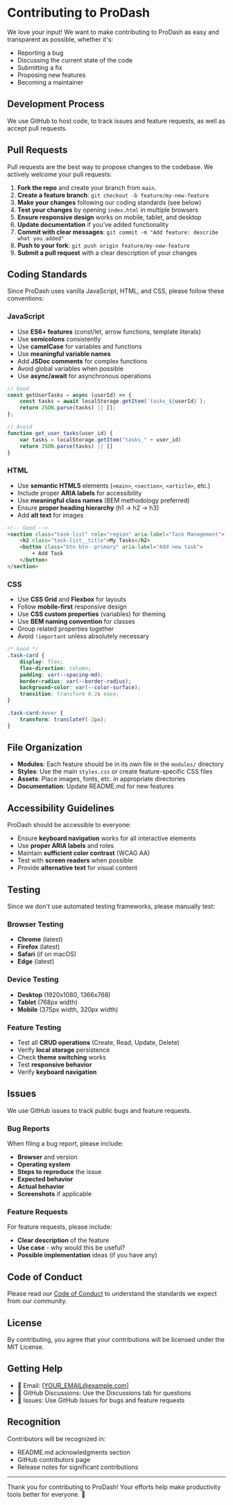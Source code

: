 # Contributing to ProDash

We love your input! We want to make contributing to ProDash as easy and transparent as possible, whether it's:

- Reporting a bug
- Discussing the current state of the code
- Submitting a fix
- Proposing new features
- Becoming a maintainer

## Development Process

We use GitHub to host code, to track issues and feature requests, as well as accept pull requests.

## Pull Requests

Pull requests are the best way to propose changes to the codebase. We actively welcome your pull requests:

1. **Fork the repo** and create your branch from `main`.
2. **Create a feature branch**: `git checkout -b feature/my-new-feature`
3. **Make your changes** following our coding standards (see below)
4. **Test your changes** by opening `index.html` in multiple browsers
5. **Ensure responsive design** works on mobile, tablet, and desktop
6. **Update documentation** if you've added functionality
7. **Commit with clear messages**: `git commit -m "Add feature: describe what you added"`
8. **Push to your fork**: `git push origin feature/my-new-feature`
9. **Submit a pull request** with a clear description of your changes

## Coding Standards

Since ProDash uses vanilla JavaScript, HTML, and CSS, please follow these conventions:

### JavaScript
- Use **ES6+ features** (const/let, arrow functions, template literals)
- Use **semicolons** consistently
- Use **camelCase** for variables and functions
- Use **meaningful variable names**
- Add **JSDoc comments** for complex functions
- Avoid global variables when possible
- Use **async/await** for asynchronous operations

```javascript
// Good
const getUserTasks = async (userId) => {
    const tasks = await localStorage.getItem(`tasks_${userId}`);
    return JSON.parse(tasks) || [];
};

// Avoid
function get_user_tasks(user_id) {
    var tasks = localStorage.getItem("tasks_" + user_id)
    return JSON.parse(tasks) || []
}
```

### HTML
- Use **semantic HTML5** elements (`<main>`, `<section>`, `<article>`, etc.)
- Include proper **ARIA labels** for accessibility
- Use **meaningful class names** (BEM methodology preferred)
- Ensure **proper heading hierarchy** (h1 → h2 → h3)
- Add **alt text** for images

```html
<!-- Good -->
<section class="task-list" role="region" aria-label="Task Management">
    <h2 class="task-list__title">My Tasks</h2>
    <button class="btn btn--primary" aria-label="Add new task">
        + Add Task
    </button>
</section>
```

### CSS
- Use **CSS Grid** and **Flexbox** for layouts
- Follow **mobile-first** responsive design
- Use **CSS custom properties** (variables) for theming
- Use **BEM naming convention** for classes
- Group related properties together
- Avoid `!important` unless absolutely necessary

```css
/* Good */
.task-card {
    display: flex;
    flex-direction: column;
    padding: var(--spacing-md);
    border-radius: var(--border-radius);
    background-color: var(--color-surface);
    transition: transform 0.2s ease;
}

.task-card:hover {
    transform: translateY(-2px);
}
```

## File Organization

- **Modules**: Each feature should be in its own file in the `modules/` directory
- **Styles**: Use the main `styles.css` or create feature-specific CSS files
- **Assets**: Place images, fonts, etc. in appropriate directories
- **Documentation**: Update README.md for new features

## Accessibility Guidelines

ProDash should be accessible to everyone:

- Ensure **keyboard navigation** works for all interactive elements
- Use **proper ARIA labels** and roles
- Maintain **sufficient color contrast** (WCAG AA)
- Test with **screen readers** when possible
- Provide **alternative text** for visual content

## Testing

Since we don't use automated testing frameworks, please manually test:

### Browser Testing
- **Chrome** (latest)
- **Firefox** (latest)
- **Safari** (if on macOS)
- **Edge** (latest)

### Device Testing
- **Desktop** (1920x1080, 1366x768)
- **Tablet** (768px width)
- **Mobile** (375px width, 320px width)

### Feature Testing
- Test all **CRUD operations** (Create, Read, Update, Delete)
- Verify **local storage** persistence
- Check **theme switching** works
- Test **responsive behavior**
- Verify **keyboard navigation**

## Issues

We use GitHub issues to track public bugs and feature requests.

### Bug Reports
When filing a bug report, please include:

- **Browser** and version
- **Operating system**
- **Steps to reproduce** the issue
- **Expected behavior**
- **Actual behavior**
- **Screenshots** if applicable

### Feature Requests
For feature requests, please include:

- **Clear description** of the feature
- **Use case** - why would this be useful?
- **Possible implementation** ideas (if you have any)

## Code of Conduct

Please read our [Code of Conduct](CODE_OF_CONDUCT.md) to understand the standards we expect from our community.

## License

By contributing, you agree that your contributions will be licensed under the MIT License.

## Getting Help

- 📧 Email: [YOUR_EMAIL@example.com]
- 💬 GitHub Discussions: Use the Discussions tab for questions
- 🐛 Issues: Use GitHub Issues for bugs and feature requests

## Recognition

Contributors will be recognized in:
- README.md acknowledgments section
- GitHub contributors page
- Release notes for significant contributions

---

Thank you for contributing to ProDash! Your efforts help make productivity tools better for everyone. 🎉

